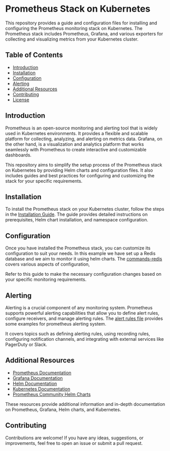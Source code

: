 # Prometheus Stack on Kubernetes

This repository provides a guide and configuration files for installing and configuring the Prometheus monitoring stack on Kubernetes. The Prometheus stack includes Prometheus, Grafana, and various exporters for collecting and visualizing metrics from your Kubernetes cluster.

## Table of Contents
- [Introduction](#introduction)
- [Installation](#installation)
- [Configuration](#configuration)
- [Alerting](#alerting)
- [Additional Resources](#additional-resources)
- [Contributing](#contributing)
- [License](#license)

## Introduction
Prometheus is an open-source monitoring and alerting tool that is widely used in Kubernetes environments. It provides a flexible and scalable platform for collecting, analyzing, and alerting on metrics data. Grafana, on the other hand, is a visualization and analytics platform that works seamlessly with Prometheus to create interactive and customizable dashboards.

This repository aims to simplify the setup process of the Prometheus stack on Kubernetes by providing Helm charts and configuration files. It also includes guides and best practices for configuring and customizing the stack for your specific requirements.

## Installation
To install the Prometheus stack on your Kubernetes cluster, follow the steps in the [Installation Guide](./commands-prometheus.md). The guide provides detailed instructions on prerequisites, Helm chart installation, and namespace configuration.

## Configuration
Once you have installed the Prometheus stack, you can customize its configuration to suit your needs. In this example we have set up a Redis database and we aim to monitor it using helm charts. The [commands-redis](./commands-redis.md) covers various aspects of configuration, 

Refer to this guide to make the necessary configuration changes based on your specific monitoring requirements.

## Alerting
Alerting is a crucial component of any monitoring system. Prometheus supports powerful alerting capabilities that allow you to define alert rules, configure receivers, and manage alerting rules. The [alert rules file](./alert-rules.md) provides some examples for prometheus alerting system.

It covers topics such as defining alerting rules, using recording rules, configuring notification channels, and integrating with external services like PagerDuty or Slack.

## Additional Resources
- [Prometheus Documentation](https://prometheus.io/docs/)
- [Grafana Documentation](https://grafana.com/docs/)
- [Helm Documentation](https://helm.sh/docs/)
- [Kubernetes Documentation](https://kubernetes.io/docs/)
- [Prometheus Community Helm Charts](https://github.com/prometheus-community/helm-charts)

These resources provide additional information and in-depth documentation on Prometheus, Grafana, Helm charts, and Kubernetes.

## Contributing
Contributions are welcome! If you have any ideas, suggestions, or improvements, feel free to open an issue or submit a pull request. 

